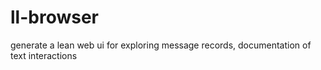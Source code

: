 # ll-browser
generate a lean web ui for exploring message records, documentation of text interactions 
